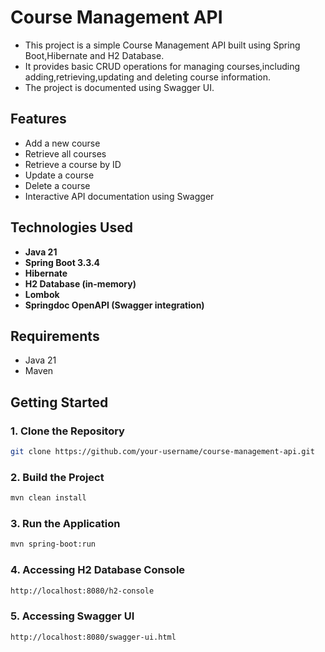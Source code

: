 # Course Management API

- This project is a simple Course Management API built using Spring Boot,Hibernate and H2 Database.
- It provides basic CRUD operations for managing courses,including adding,retrieving,updating and deleting course information.
- The project is documented using Swagger UI.

## Features

- Add a new course
- Retrieve all courses
- Retrieve a course by ID
- Update a course
- Delete a course
- Interactive API documentation using Swagger

## Technologies Used

- **Java 21**
- **Spring Boot 3.3.4**
- **Hibernate**
- **H2 Database (in-memory)**
- **Lombok**
- **Springdoc OpenAPI (Swagger integration)**

## Requirements

- Java 21
- Maven

## Getting Started

### 1. Clone the Repository

```bash
git clone https://github.com/your-username/course-management-api.git
```

### 2. Build the Project

```bash
mvn clean install
```

### 3. Run the Application

```bash
mvn spring-boot:run
```

### 4. Accessing H2 Database Console

```bash
http://localhost:8080/h2-console
```

### 5. Accessing Swagger UI

```bash
http://localhost:8080/swagger-ui.html
